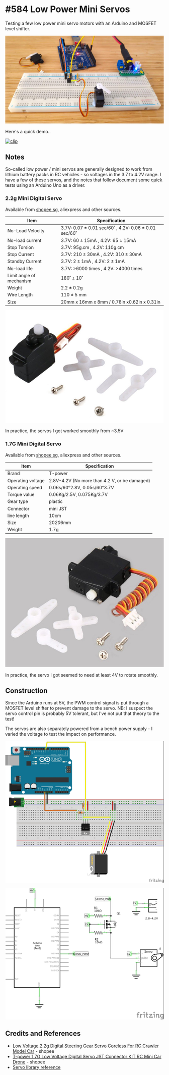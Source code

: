 # #584 Low Power Mini Servos

Testing a few low power mini servo motors with an Arduino and MOSFET level shifter.

![Build](./assets/LowPowerMiniServos_build.jpg?raw=true)

Here's a quick demo..

[![clip](https://img.youtube.com/vi/MunymlUziEs/0.jpg)](https://www.youtube.com/watch?v=MunymlUziEs)

## Notes

So-called low power / mini servos are generally designed to work from lithium battery packs in RC vehicles - so voltages in the 3.7 to 4.2V range.
I have a few of these servos, and the notes that follow document some quick tests using an Arduino Uno as a driver.


### 2.2g Mini Digital Servo

Available from [shopee.sg](https://shopee.sg/Low-Voltage-2.2g-Digital-Steering-Gear-Servo-Coreless-For-RC-Crawler-Model-Car-Ready-Stock--i.360726180.8991019964), aliexpress and other sources.


| Item                     | Specification                                         |
|--------------------------|-------------------------------------------------------|
| No-Load Velocity         | 3.7V: 0.07 ± 0.01 sec/60˚ , 4.2V: 0.06 ± 0.01 sec/60˚ |
| No-load current          | 3.7V: 60 ± 15mA           , 4.2V: 65 ± 15mA           |
| Stop Torsion             | 3.7V: 95g.cm              , 4.2V: 110g.cm             |
| Stop Current             | 3.7V: 210 ± 30mA          , 4.2V: 310 ± 30mA          |
| Standby Current          | 3.7V: 2 ± 1mA             , 4.2V: 2 ± 1mA             |
| No-load life             | 3.7V: >6000 times         , 4.2V: >4000 times         |
| Limit angle of mechanism | 180˚ ± 10˚                                            |
| Weight                   | 2.2 ± 0.2g                                            |
| Wire Length              | 110 ± 5 mm                                            |
| Size                     | 20mm x 16mm x 8mm / 0.78in x0.62in x 0.31in           |

![2.2g_mini_servo](./assets/2.2g_mini_servo.jpg?raw=true)

In practice, the servos I got worked smoothly from ~3.5V

### 1.7G Mini Digital Servo

Available from [shopee.sg](https://shopee.sg/Hot-%E3%80%90IN-STOCK%E3%80%91T-power-1.7G-Low-Voltage-Digital-Servo-JST-Connector-KIT-RC-Mini-Car-Drone-i.340360558.8423268127), aliexpress and other sources.

| Item              | Specification |
|-------------------|----------------|
| Brand             | T-power                                       |
| Operating voltage | 2.8V-4.2V (No more than 4.2 V, or be damaged) |
| Operating speed   | 0.06s/60°2.8V, 0.05s/60°3.7V                  |
| Torque value      | 0.06Kg/2.5V, 0.075Kg/3.7V                     |
| Gear type         | plastic                                       |
| Connector         | mini JST                                      |
| line length       | 10cm                                          |
| Size              | 20*20*6mm                                     |
| Weight            | 1.7g                                          |

![1.7g_mini_servo](./assets/1.7g_mini_servo.jpg?raw=true)

In practice, the servo I got seemed to need at least 4V to rotate smoothly.

## Construction


Since the Arduino runs at 5V, the PWM control signal is put through a MOSFET level shifter to prevent damage to the servo.
NB: I suspect the servo control pin is probably 5V tolerant, but I've not put that theory to the test!

The servos are also separately powered from a bench power supply - I varied the voltage to test the impact on performance.

![Breadboard](./assets/LowPowerMiniServos_bb.jpg?raw=true)

![Schematic](./assets/LowPowerMiniServos_schematic.jpg?raw=true)

## Credits and References

* [Low Voltage 2.2g Digital Steering Gear Servo Coreless For RC Crawler Model Car](https://shopee.sg/Low-Voltage-2.2g-Digital-Steering-Gear-Servo-Coreless-For-RC-Crawler-Model-Car-Ready-Stock--i.360726180.8991019964) - shopee
* [T-power 1.7G Low Voltage Digital Servo JST Connector KIT RC Mini Car Drone](https://shopee.sg/Hot-%E3%80%90IN-STOCK%E3%80%91T-power-1.7G-Low-Voltage-Digital-Servo-JST-Connector-KIT-RC-Mini-Car-Drone-i.340360558.8423268127) - shopee
* [Servo library reference](https://www.arduino.cc/reference/en/libraries/servo/)
